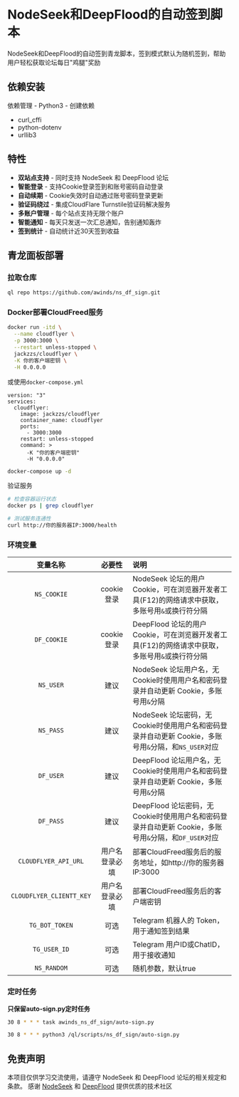# NodeSeek和DeepFlood的自动签到脚本

NodeSeek和DeepFlood的自动签到青龙脚本，签到模式默认为随机签到，帮助用户轻松获取论坛每日"鸡腿"奖励


## 依赖安装

依赖管理 - Python3 - 创建依赖
+ curl_cffi
+ python-dotenv
+ urllib3


## 特性

- **双站点支持** - 同时支持 NodeSeek 和 DeepFlood 论坛
- **智能登录** - 支持Cookie登录签到和账号密码自动登录
- **自动续期** - Cookie失效时自动通过账号密码登录更新
- **验证码绕过** - 集成CloudFlare Turnstile验证码解决服务
- **多账户管理** - 每个站点支持无限个账户
- **智能通知** - 每天只发送一次汇总通知，告别通知轰炸
- **签到统计** - 自动统计近30天签到收益

## 青龙面板部署

### 拉取仓库

```bash
ql repo https://github.com/awinds/ns_df_sign.git
```

### Docker部署CloudFreed服务

```bash
docker run -itd \
  --name cloudflyer \
  -p 3000:3000 \
  --restart unless-stopped \
  jackzzs/cloudflyer \
  -K 你的客户端密钥 \
  -H 0.0.0.0
```

或使用`docker-compose.yml`
```
version: "3"
services:
  cloudflyer:
    image: jackzzs/cloudflyer
    container_name: cloudflyer
    ports:
      - 3000:3000
    restart: unless-stopped
    command: >
      -K "你的客户端密钥" 
      -H "0.0.0.0"
```

```bash
docker-compose up -d
```

验证服务
```bash
# 检查容器运行状态
docker ps | grep cloudflyer

# 测试服务连通性
curl http://你的服务器IP:3000/health
```

### 环境变量

| 变量名称 | 必要性 | 说明 |
| :------: | :----: | :--- |
| `NS_COOKIE` | cookie登录 | NodeSeek 论坛的用户 Cookie，可在浏览器开发者工具(F12)的网络请求中获取，多账号用`&`或换行符分隔 |
| `DF_COOKIE` | cookie登录 | DeepFlood 论坛的用户 Cookie，可在浏览器开发者工具(F12)的网络请求中获取，多账号用`&`或换行符分隔 |
| `NS_USER` | 建议 | NodeSeek 论坛用户名，无Cookie时使用用户名和密码登录并自动更新 Cookie，多账号用`&`分隔 |
| `NS_PASS` | 建议 | NodeSeek 论坛密码，无Cookie时使用用户名和密码登录并自动更新 Cookie，多账号用`&`分隔，和`NS_USER`对应 |
| `DF_USER` | 建议 | DeepFlood 论坛用户名，无Cookie时使用用户名和密码登录并自动更新 Cookie，多账号用`&`分隔 |
| `DF_PASS` | 建议 | DeepFlood 论坛密码，无Cookie时使用用户名和密码登录并自动更新 Cookie，多账号用`&`分隔，和`DF_USER`对应 |
| `CLOUDFLYER_API_URL` | 用户名登录必填 | 部署CloudFreed服务后的服务地址，如http://你的服务器IP:3000 |
| `CLOUDFLYER_CLIENTT_KEY` | 用户名登录必填 | 部署CloudFreed服务后的客户端密钥 |
| `TG_BOT_TOKEN` | 可选 | Telegram 机器人的 Token，用于通知签到结果 |
| `TG_USER_ID` | 可选 | Telegram 用户ID或ChatID，用于接收通知 |
| `NS_RANDOM` | 可选 | 随机参数，默认true |


### 定时任务

**只保留auto-sign.py定时任务**
```bash
30 8 * * * task awinds_ns_df_sign/auto-sign.py
```

```bash
30 8 * * * python3 /ql/scripts/ns_df_sign/auto-sign.py
```


## 免责声明

本项目仅供学习交流使用，请遵守 NodeSeek 和 DeepFlood 论坛的相关规定和条款。
感谢 [NodeSeek](https://www.nodeseek.com) 和 [DeepFlood](https://www.deepflood.com) 提供优质的技术社区
